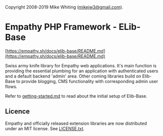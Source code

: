  

Copyright 2008-2019 Mike Whiting (mikejw3@gmail.com).


Empathy PHP Framework - ELib-Base
===

[https://empathy.sh/docs/elib-base/README.md](https://empathy.sh/docs/elib-base/README.md)

Swiss army knife library for Empathy web applications. It's main function is providing 
the essential plumbing for an application with authenticated users and a default backend 'admin'
area.  Other coming libraries build on Elib-Base to provide blogging, CMS functionality with corresponding
admin user flows.

Refer to [getting-started.md](./docs/getting-started.md) to read about the initial setup of Elib-Base.

Licence
---
Empathy and officially released extension libraries are now distributed under an
MIT license.  See [LICENSE.txt](./LICENSE.txt).
